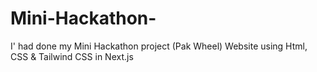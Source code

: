 # Mini-Hackathon-
I' had done my Mini Hackathon project (Pak Wheel) Website using Html, CSS &amp; Tailwind CSS in Next.js
